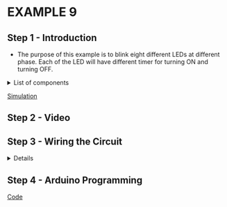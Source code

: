 # EXAMPLE 9

## Step 1 - Introduction

- The purpose of this example is to blink eight different LEDs at different phase. Each of the LED will have different timer for turning ON and turning OFF.

<details>
  <summary>
    List of components
  </summary>
  
  
  1. Arduino
  2. Eight LEDs
  3. Eight Resistors
  4. Breadboard
  5. Jumpers
</details>

[Simulation](https://www.tinkercad.com/things/3OheXYhRflU-esd-gpioe9)

## Step 2 - Video

[]()

## Step 3 - Wiring the Circuit

<details>
  <summary>Details</summary>
  
  <img src="/Images/ESD-GPIO_E8.png" height="360">  <img src="/Images/IMG_20201108_220932.jpg" height="360">
</details>

## Step 4 - Arduino Programming

[Code](https://github.com/muhdman/MCTE4342-ESD/edit/main/Week4-GPIO/Example_9/Example_9.ino)
